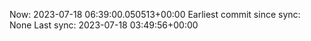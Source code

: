 Now: 2023-07-18 06:39:00.050513+00:00 Earliest commit since sync: None Last sync: 2023-07-18 03:49:56+00:00
